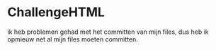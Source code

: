 # ChallengeHTML 
ik heb problemen gehad met het committen van mijn files,
dus heb ik opmieuw net al mijn files moeten committen.

